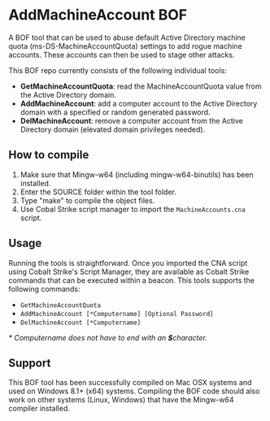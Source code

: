 # AddMachineAccount BOF

A BOF tool that can be used to abuse default Active Directory machine quota (ms-DS-MachineAccountQuota) settings to add rogue machine accounts. These accounts can then be used to stage other attacks.

This BOF repo currently consists of the following individual tools:

* **GetMachineAccountQuota**: read the MachineAccountQuota value from the Active Directory domain.
* **AddMachineAccount**: add a computer account to the Active Directory domain with a specified or random generated password.
* **DelMachineAccount**: remove a computer account from the Active Directory domain (elevated domain privileges needed).

## How to compile
1. Make sure that Mingw-w64 (including mingw-w64-binutils) has been installed.
2. Enter the SOURCE folder within the tool folder.
3. Type "make" to compile the object files.
4. Use Cobal Strike script manager to import the `MachineAccounts.cna` script.

## Usage
Running the tools is straightforward. Once you imported the CNA script using Cobalt Strike's Script Manager, they are available as Cobalt Strike commands that can be executed within a beacon. This tools supports the following commands:

* `GetMachineAccountQuota`
* `AddMachineAccount [*Computername] [Optional Password]`
* `DelMachineAccount [*Computername]`

*\* Computername does not have to end with an **$** ​​character.*

## Support
This BOF tool has been successfully compiled on Mac OSX systems and used on Windows 8.1+ (x64) systems. Compiling the BOF code should also work on other systems (Linux, Windows) that have the Mingw-w64 compiler installed.
